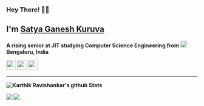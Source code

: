 ### Hey There! 🦸‍👋

## I'm [Satya Ganesh Kuruva](https://kuruvasatya.github.io/) </br>
<b> A rising senior at JIT studying Computer Science Engineering from <img src="https://image.flaticon.com/icons/svg/3014/3014003.svg" width="18"/> <b>Bengaluru, India</b>

<a href="https://www.linkedin.com/in/satyaganesh6055"><img src="https://img.shields.io/badge/Linkedin-%230077B5.svg?&style=for-the-badge&logo=linkedin&logoColor=white" height=25></a> <a href="https://www.instagram.com/karthikravishankar/"><img src="https://img.shields.io/badge/Medium-%0000.svg?&style=for-the-badge&logo=medium&logoColor=white" height=25></a> <a href="https://techturismo.com/"><img src="https://img.shields.io/badge/wordpress-%231DA1F2.svg?&style=for-the-badge&logo=wodrpress&logoColor=white" height=25></a></p>
  
<hr>
  
![Karthik Ravishankar's github Stats](https://github-readme-stats.vercel.app/api?username=uravgkarthik&show_icons=true&title_color=fff&icon_color=79ff97&text_color=9f9f9f&bg_color=151515)

<a href="https://github.com/uravgkarthik/lbtcwebsite">
  <img align="left" src="https://github-readme-stats.vercel.app/api/pin/?username=uravgkarthik&repo=lbtcwebsite&title_color=fff&icon_color=79ff97&text_color=9f9f9f&bg_color=151515" />
</a>

<a href="https://github.com/uravgkarthik/uravgkarthik.github.io">
  <img align="left" src="https://github-readme-stats.vercel.app/api/pin/?username=uravgkarthik&repo=uravgkarthik.github.io&title_color=fff&icon_color=79ff97&text_color=9f9f9f&bg_color=151515" />
</a>
